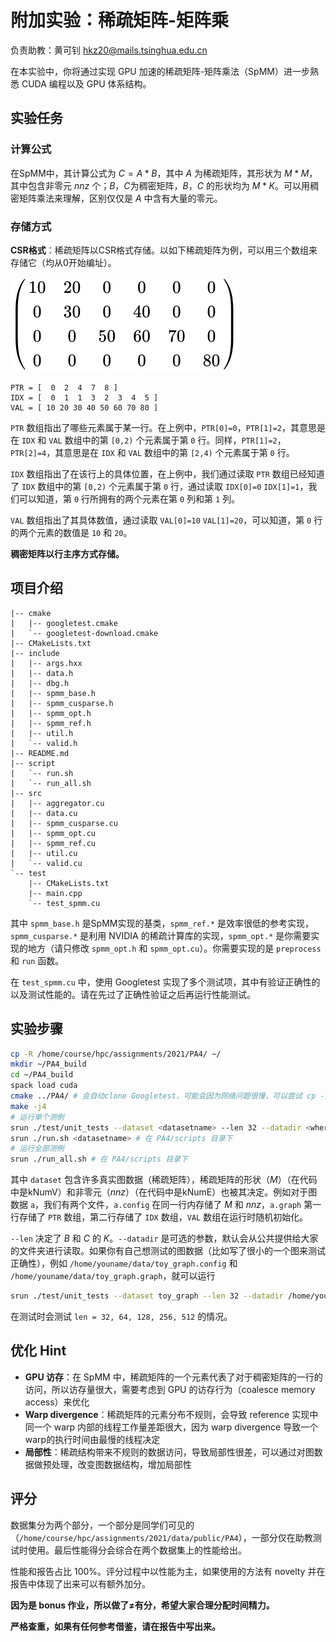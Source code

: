 # 附加实验：稀疏矩阵-矩阵乘

负责助教：黄可钊 hkz20@mails.tsinghua.edu.cn

在本实验中，你将通过实现 GPU 加速的稀疏矩阵-矩阵乘法（SpMM）进一步熟悉 CUDA 编程以及 GPU 体系结构。

## 实验任务

### 计算公式

在SpMM中，其计算公式为 $C = A*B$，其中 $A$ 为稀疏矩阵，其形状为 $M * M$，其中包含非零元 $nnz$ 个；$B$，$C$为稠密矩阵，$B，C$ 的形状均为 $M * K$。可以用稠密矩阵乘法来理解，区别仅仅是 $A$ 中含有大量的零元。

### 存储方式

**CSR格式**：稀疏矩阵以CSR格式存储。以如下稀疏矩阵为例，可以用三个数组来存储它（均从0开始编址）。

![稀疏矩阵例子](./fig/bonus/sparse_mat.svg)

```
PTR = [  0  2  4  7  8 ]
IDX = [  0  1  1  3  2  3  4  5 ]   
VAL = [ 10 20 30 40 50 60 70 80 ]
```

`PTR` 数组指出了哪些元素属于某一行。在上例中，`PTR[0]=0`，`PTR[1]=2`，其意思是在 `IDX` 和 `VAL` 数组中的第 `[0,2)` 个元素属于第 `0` 行。同样，`PTR[1]=2`，`PTR[2]=4`，其意思是在 `IDX` 和 `VAL` 数组中的第 `[2,4)` 个元素属于第 `0` 行。

`IDX` 数组指出了在该行上的具体位置，在上例中，我们通过读取 `PTR` 数组已经知道了 `IDX` 数组中的第 `[0,2)` 个元素属于第 `0` 行，通过读取 `IDX[0]=0` `IDX[1]=1`，我们可以知道，第 `0` 行所拥有的两个元素在第 `0` 列和第 `1` 列。

`VAL` 数组指出了其具体数值，通过读取 `VAL[0]=10` `VAL[1]=20`，可以知道，第 `0` 行的两个元素的数值是 `10` 和 `20`。

**稠密矩阵以行主序方式存储。**

## 项目介绍

```
|-- cmake
|   |-- googletest.cmake
|   `-- googletest-download.cmake
|-- CMakeLists.txt
|-- include
|   |-- args.hxx
|   |-- data.h
|   |-- dbg.h
|   |-- spmm_base.h
|   |-- spmm_cusparse.h
|   |-- spmm_opt.h
|   |-- spmm_ref.h
|   |-- util.h
|   `-- valid.h
|-- README.md
|-- script
|   `-- run.sh
|   `-- run_all.sh
|-- src
|   |-- aggregator.cu
|   |-- data.cu
|   |-- spmm_cusparse.cu
|   |-- spmm_opt.cu
|   |-- spmm_ref.cu
|   |-- util.cu
|   `-- valid.cu
`-- test
    |-- CMakeLists.txt
    |-- main.cpp
    `-- test_spmm.cu
```

其中 `spmm_base.h` 是SpMM实现的基类，`spmm_ref.*` 是效率很低的参考实现，`spmm_cusparse.*` 是利用 NVIDIA 的稀疏计算库的实现，`spmm_opt.*` 是你需要实现的地方（请只修改 `spmm_opt.h` 和 `spmm_opt.cu`）。你需要实现的是 `preprocess` 和 `run` 函数。

在 `test_spmm.cu` 中，使用 Googletest 实现了多个测试项，其中有验证正确性的以及测试性能的。请在先过了正确性验证之后再运行性能测试。

## 实验步骤

```bash
cp -R /home/course/hpc/assignments/2021/PA4/ ~/
mkdir ~/PA4_build
cd ~/PA4_build
spack load cuda
cmake ../PA4/ # 会自动clone Googletest，可能会因为网络问题很慢，可以尝试 cp -r /home/course/hpc/assignments/2021/googletest/ ~/PA4_build/ 之后再运行来解决
make -j4
# 运行单个测例
srun ./test/unit_tests --dataset <datasetname> --len 32 --datadir <where you put your data, optional> # 在 PA4_build 目录下，或者
srun ./run.sh <datasetname> # 在 PA4/scripts 目录下
# 运行全部测例
srun ./run_all.sh # 在 PA4/scripts 目录下
```

其中 `dataset` 包含许多真实图数据（稀疏矩阵），稀疏矩阵的形状（$M$）（在代码中是kNumV）和非零元（$nnz$）（在代码中是kNumE）也被其决定。例如对于图数据 `a`，我们有两个文件，`a.config` 在同一行内存储了 $M$ 和 $nnz$，`a.graph` 第一行存储了 `PTR` 数组，第二行存储了 `IDX` 数组，`VAL` 数组在运行时随机初始化。

`--len` 决定了 $B$ 和 $C$ 的 $K$。`--datadir` 是可选的参数，默认会从公共提供给大家的文件夹进行读取。如果你有自己想测试的图数据（比如写了很小的一个图来测试正确性），例如 `/home/youname/data/toy_graph.config` 和 `/home/youname/data/toy_graph.graph`，就可以运行

```bash
srun ./test/unit_tests --dataset toy_graph --len 32 --datadir /home/yourname/data/
```

在测试时会测试 `len = 32, 64, 128, 256, 512` 的情况。

## 优化 Hint

* **GPU 访存**：在 SpMM 中，稀疏矩阵的一个元素代表了对于稠密矩阵的一行的访问，所以访存量很大，需要考虑到 GPU 的访存行为（coalesce memory access）来优化
* **Warp divergence**：稀疏矩阵的元素分布不规则，会导致 reference 实现中同一个 warp 内部的线程工作量差距很大，因为 warp divergence 导致一个warp的执行时间由最慢的线程决定
* **局部性**：稀疏结构带来不规则的数据访问，导致局部性很差，可以通过对图数据做预处理，改变图数据结构，增加局部性

## 评分

数据集分为两个部分，一个部分是同学们可见的（`/home/course/hpc/assignments/2021/data/public/PA4`），一部分仅在助教测试时使用。最后性能得分会综合在两个数据集上的性能给出。

性能和报告占比 $100 \%$。评分过程中以性能为主，如果使用的方法有 novelty 并在报告中体现了出来可以有额外加分。

**因为是 bonus 作业，所以做了≠有分，希望大家合理分配时间精力。**

**严格查重，如果有任何参考借鉴，请在报告中写出来。**

